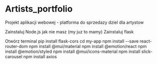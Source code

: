 # Artists_portfolio
Projekt aplikacji webowej - platforma do sprzedazy dziel dla artystow

Zainstaluj Node.js jak nie masz (my juz to mamy)
Zainstaluj flask

Otwórz terminal
pip install flask-cors
cd my-app
npm install --save react-router-dom
npm install @mui/material
npm install @emotion/react
npm install @emotion/styled 
npm install @mui/icons-material
npm install slick-carousel
npm install axios

